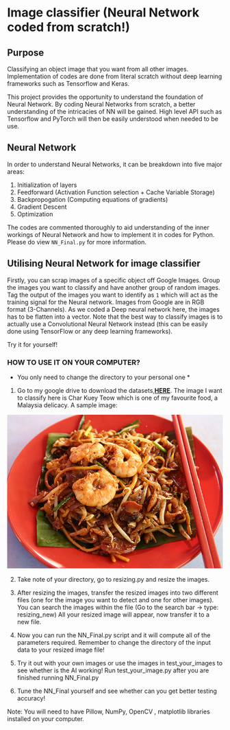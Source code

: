 # Image classifier (Neural Network coded from scratch!) 

## Purpose

Classifying an object image that you want from all other images. Implementation of codes are done from literal scratch without deep learning frameworks such as Tensorflow and Keras.

This project provides the opportunity to understand the foundation of Neural Network. By coding Neural Networks from scratch, a better understanding of the intricacies of NN will be gained. High level API such as Tensorflow and PyTorch will then be easily understood when needed to be use.

## Neural Network

In order to understand Neural Networks, it can be breakdown into five major areas:

1. Initialization of layers
2. Feedforward (Activation Function selection + Cache Variable Storage)
3. Backpropogation (Computing equations of gradients)
4. Gradient Descent
5. Optimization


The codes are commented thoroughly to aid understanding of the inner workings of Neural Network and how to implement it in codes for Python. Please do view `NN_Final.py` for more information.

## Utilising Neural Network for image classifier

Firstly, you can scrap images of a specific object off Google Images. Group the images you want to classify and have another group of random images. Tag the output of the images you want to identify as `1` which will act as the training signal for the Neural network. Images from Google are in RGB format (3-Channels). As we coded a Deep neural network here, the images has to be flatten into a vector. Note that the best way to classify images is to actually use a Convolutional Neural Network instead (this can be easily done using TensorFlow or any deep learning frameworks).

Try it for yourself!


### HOW TO USE IT ON YOUR COMPUTER?

* You only need to change the directory to your personal one *

1. Go to my google drive to download the datasets,[**HERE**](https://drive.google.com/open?id=12oIU2uCpO8LjkqC3WaQ1k1dB-WGCZmdg). The image I want to classify here is Char Kuey Teow which is one of my favourite food, a Malaysia delicacy. A sample image:

![](ckt.jpg)


2. Take note of your directory, go to resizing.py and resize the images.

3. After resizing the images, transfer the resized images into two different files (one for the image you want to detect and one for other images). You can search the images within the file (Go to the search bar -> type: resizing_new) All your resized image will appear, now transfer it to a new file.

4. Now you can run the NN_Final.py script and it will compute all of the parameters required. Remember to change the directory of the input data to your resized image file!

5. Try it out with your own images or use the images in test_your_images to see whether is the AI working! Run test_your_image.py after you are finished running NN_Final.py

6. Tune the NN_Final yourself and see whether can you get better testing accuracy!

Note: You will need to have Pillow, NumPy, OpenCV , matplotlib libraries installed on your computer.
